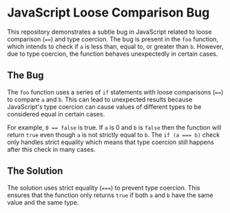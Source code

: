 # JavaScript Loose Comparison Bug

This repository demonstrates a subtle bug in JavaScript related to loose comparison (`==`) and type coercion. The bug is present in the `foo` function, which intends to check if `a` is less than, equal to, or greater than `b`. However, due to type coercion, the function behaves unexpectedly in certain cases.

## The Bug

The `foo` function uses a series of `if` statements with loose comparisons (`==`) to compare `a` and `b`. This can lead to unexpected results because JavaScript's type coercion can cause values of different types to be considered equal in certain cases.

For example, `0 == false` is true. If `a` is 0 and `b` is `false` then the function will return `true` even though `a` is not strictly equal to `b`. The `if (a === b)` check only handles strict equality which means that type coercion still happens after this check in many cases.  

## The Solution

The solution uses strict equality (`===`) to prevent type coercion. This ensures that the function only returns `true` if both `a` and `b` have the same value and the same type.  